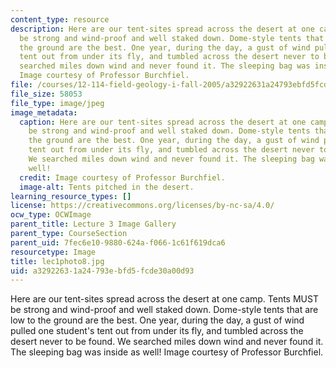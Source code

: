 ```yaml
---
content_type: resource
description: Here are our tent-sites spread across the desert at one camp. Tents MUST
  be strong and wind-proof and well staked down. Dome-style tents that are low to
  the ground are the best. One year, during the day, a gust of wind pulled one student's
  tent out from under its fly, and tumbled across the desert never to be found. We
  searched miles down wind and never found it. The sleeping bag was inside as well!
  Image courtesy of Professor Burchfiel.
file: /courses/12-114-field-geology-i-fall-2005/a32922631a24793ebfd5fcde30a00d93_lec1photo8.jpg
file_size: 58053
file_type: image/jpeg
image_metadata:
  caption: Here are our tent-sites spread across the desert at one camp. Tents MUST
    be strong and wind-proof and well staked down. Dome-style tents that are low to
    the ground are the best. One year, during the day, a gust of wind pulled one student's
    tent out from under its fly, and tumbled across the desert never to be found.
    We searched miles down wind and never found it. The sleeping bag was inside as
    well!
  credit: Image courtesy of Professor Burchfiel.
  image-alt: Tents pitched in the desert.
learning_resource_types: []
license: https://creativecommons.org/licenses/by-nc-sa/4.0/
ocw_type: OCWImage
parent_title: Lecture 3 Image Gallery
parent_type: CourseSection
parent_uid: 7fec6e10-9880-624a-f066-1c61f619dca6
resourcetype: Image
title: lec1photo8.jpg
uid: a3292263-1a24-793e-bfd5-fcde30a00d93
---
```

Here are our tent-sites spread across the desert at one camp. Tents MUST be strong and wind-proof and well staked down. Dome-style tents that are low to the ground are the best. One year, during the day, a gust of wind pulled one student's tent out from under its fly, and tumbled across the desert never to be found. We searched miles down wind and never found it. The sleeping bag was inside as well! Image courtesy of Professor Burchfiel.